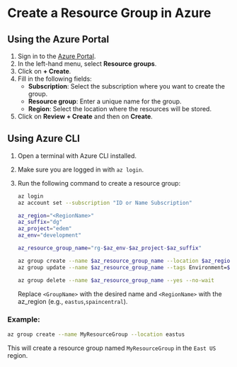 # Create a Resource Group in Azure

## Using the Azure Portal

1. Sign in to the [Azure Portal](https://portal.azure.com).
2. In the left-hand menu, select **Resource groups**.
3. Click on **+ Create**.
4. Fill in the following fields:
    - **Subscription**: Select the subscription where you want to create the group.
    - **Resource group**: Enter a unique name for the group.
    - **Region**: Select the location where the resources will be stored.
5. Click on **Review + Create** and then on **Create**.

## Using Azure CLI

1. Open a terminal with Azure CLI installed.
2. Make sure you are logged in with `az login`.
3. Run the following command to create a resource group:

    ```bash
    az login
    az account set --subscription "ID or Name Subscription"

    az_region="<RegionName>"
    az_suffix="dg"
    az_project="edem"
    az_env="development"

    az_resource_group_name="rg-$az_env-$az_project-$az_suffix"

    az group create --name $az_resource_group_name --location $az_region
    az group update --name $az_resource_group_name --tags Environment=$az_env Project=$az_project

    az group delete --name $az_resource_group_name --yes --no-wait
    ```

    Replace `<GroupName>` with the desired name and `<RegionName>` with the az_region (e.g., `eastus`,`spaincentral`).

### Example:

```bash
az group create --name MyResourceGroup --location eastus
```

This will create a resource group named `MyResourceGroup` in the `East US` region.